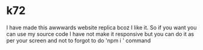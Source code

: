 # k72
I have made this awwwards website replica bcoz I like it. So if you want you can use my source code I have not make it responsive but you can do it as per your screen and not to forgot to do 'npm i ' command
